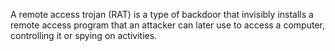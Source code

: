 A remote access trojan (RAT) is a type of backdoor that invisibly installs a remote access program that an attacker can later use to access a computer, controlling it or spying on activities.